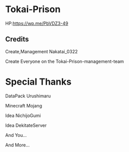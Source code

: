 # Tokai-Prison

HP:https://wp.me/PbVDZ3-49

## Credits

Create,Management Nakatai_0322

Create Everyone on the Tokai-Prison-management-team

# Special Thanks

DataPack Urushimaru

Minecraft Mojang

Idea NichijoGumi

Idea DekitateServer

And You...

And More...
